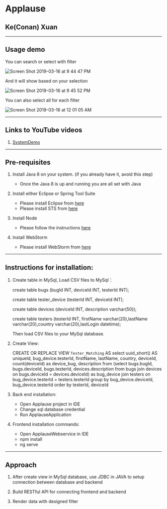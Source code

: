 # Applause
## Ke(Conan) Xuan
---
## Usage demo

You can search or select with filter

![Screen Shot 2019-03-16 at 9 44 47 PM](https://user-images.githubusercontent.com/28968470/54484619-cd3dd880-4840-11e9-8dcf-92a5389b339e.png)

And it will show based on your selection

![Screen Shot 2019-03-16 at 9 45 52 PM](https://user-images.githubusercontent.com/28968470/54484642-11c97400-4841-11e9-9274-cbfd89b13f14.png)

You can also select all for each filter

![Screen Shot 2019-03-16 at 12 01 05 AM](https://user-images.githubusercontent.com/28968470/54484645-2574da80-4841-11e9-82d6-a04749e4982c.png)

---
## Links to YouTube videos
1. [SystemDemo](https://www.youtube.com/edit?o=U&video_id=KsDt0EgWY0k)

---
## Pre-requisites
1. Install Java 8 on your system. (if you already have it, avoid this step)
	- Once the Java 8 is up and running you are all set with Java
	
2. Install either Eclipse or Spring Tool Suite
	- Please install Eclipse from [here](https://wiki.eclipse.org/Eclipse/Installation#Eclipse_4.7_.28Oxygen.29)
	- Please install STS from [here](https://spring.io/tools/sts/all)

3. Install Node
	- Please follow the instructions [here](https://docs.npmjs.com/getting-started/installing-node)

4. Install WebStorm 
	- Please install WebStorm from [here](https://www.jetbrains.com/webstorm/download)

---
## Instructions for installation:
1. Create table in MySql, Load CSV files to MySql：

   create table bugs (bugId INT, deviceId INT, testerId INT);

   create table tester_device (testerId INT, deviceId INT);

   create table devices (deviceId INT, description varchar(50));

   create table testers (testerId INT, firstName varchar(20),lastName varchar(20),country varchar(20),lastLogin datetime);

   Then load CSV files to your MySql database.

2. Create View:

   CREATE OR REPLACE VIEW `Tester_Matching` AS 
select uuid_short() AS uniqueId, bug_device.testerId, firstName, lastName, country,  deviceId, count(deviceId) as device_bug, description
from (select bugs.bugId, bugs.deviceId, bugs.testerId, devices.description  from bugs join devices on bugs.deviceId = devices.deviceId) as bug_device 
join testers on bug_device.testerId = testers.testerId group by bug_device.deviceId, bug_device.testerId order by testerId, deviceId


3. Back end installation:
	 - Open Applause project in IDE
	 - Change sql database credential
	 - Run ApplauseApplication


4. Frontend installation commands:
	 - Open ApplauseWebservice in IDE
	 - npm install
	 - ng serve


---
## Approach
1. After create view in MySql database, use JDBC in JAVA to setup connection between database and backend

2. Build RESTful API for connecting frontend and backend

3. Render data with designed filter

